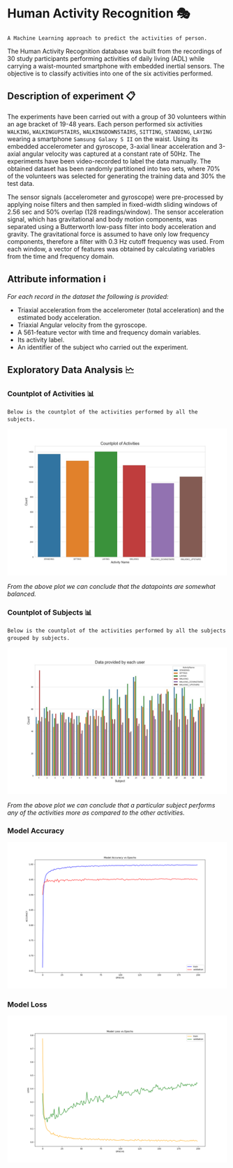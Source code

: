 # Human Activity Recognition 🎭

`A Machine Learning approach to predict the activities of person.`

The Human Activity Recognition database was built from the recordings of 30 study participants performing activities of daily living (ADL) while carrying a waist-mounted smartphone with embedded inertial sensors. The objective is to classify activities into one of the six activities performed.

## Description of experiment 📋

The experiments have been carried out with a group of 30 volunteers within an age bracket of 19-48 years. Each person performed six activities `WALKING`, `WALKINGUPSTAIRS`, `WALKINGDOWNSTAIRS`, `SITTING`, `STANDING`, `LAYING` wearing a smartphone `Samsung Galaxy S II` on the waist. Using its embedded accelerometer and gyroscope, 3-axial linear acceleration and 3-axial angular velocity was captured at a constant rate of 50Hz. The experiments have been video-recorded to label the data manually. The obtained dataset has been randomly partitioned into two sets, where 70% of the volunteers was selected for generating the training data and 30% the test data.

The sensor signals (accelerometer and gyroscope) were pre-processed by applying noise filters and then sampled in fixed-width sliding windows of 2.56 sec and 50% overlap (128 readings/window). The sensor acceleration signal, which has gravitational and body motion components, was separated using a Butterworth low-pass filter into body acceleration and gravity. The gravitational force is assumed to have only low frequency components, therefore a filter with 0.3 Hz cutoff frequency was used. From each window, a vector of features was obtained by calculating variables from the time and frequency domain.

## Attribute information ℹ️

*For each record in the dataset the following is provided:*

* Triaxial acceleration from the accelerometer (total acceleration) and the estimated body acceleration.
* Triaxial Angular velocity from the gyroscope.
* A 561-feature vector with time and frequency domain variables.
* Its activity label.
* An identifier of the subject who carried out the experiment.

## Exploratory Data Analysis 🗠

### Countplot of Activities 📊

`Below is the countplot of the activities performed by all the subjects.`
<p align=center>
  <img src="https://github.com/Ankit152/Human-Activity-Recognition/blob/main/img/countplot.jpg">
</p>

*From the above plot we can conclude that the datapoints are somewhat balanced.*

### Countplot of Subjects 📊
`Below is the countplot of the activities performed by all the subjects grouped by subjects.`
<p align=center>
  <img src="https://github.com/Ankit152/Human-Activity-Recognition/blob/main/img/subject.jpg">
</p>

*From the above plot we can conclude that a particular subject performs any of the activities more as compared to the other activities.*

### Model Accuracy
<p align=center>
  <img src="https://github.com/Ankit152/Human-Activity-Recognition/blob/main/img/accuracy.png">
</p>

### Model Loss
<p align=center>
  <img src="https://github.com/Ankit152/Human-Activity-Recognition/blob/main/img/loss.png">
</p>
